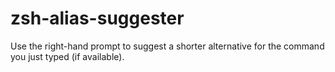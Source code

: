 # zsh-alias-suggester
Use the right-hand prompt to suggest a shorter alternative for the command you just typed (if available).
